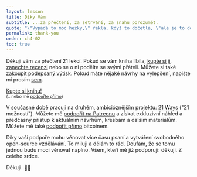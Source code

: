 ```yaml
---
layout: lesson
title: Díky Vám
subtitle: ...za přečtení, za setrvání, za snahu porozumět.
quote: "\"Vypadá to moc hezky,\" řekla, když to dočetla, \"ale je to dost těžké na pochopení!\""
permalink: thank-you
order: ch4-02
toc: true
---
```


Děkuji vám za přečtení 21 lekcí. Pokud se vám kniha líbila, [kupte si ji][amazon], 
[zanechte recenzi][amazon] nebo se o ni podělte se svými přáteli. Můžete si také 
[zakoupit podepsaný výtisk][signed]. Pokud máte nějaké návrhy na vylepšení, 
napište mi prosím [sem][contact].

<div class="action-buttons">
  <div class="button"><a href="https://amzn.to/2Wa4qJo">Kupte si knihu!</a></div>
  <small>(...nebo mě <a href="https://dergigi.com/support/">podpořte přímo</a>)</small>
</div>

V současné době pracuji na druhém, ambicióznějším projektu: [21 Ways][21ways] 
("21 možností"). Můžete mě [podpořit na Patreonu][patreon] a získat exkluzivní 
náhled a předčasný přístup k aktuálním návrhům, kresbám a dalším materiálům. 
Můžete mě také [podpořit přímo][support] bitcoinem.

Díky vaší podpoře mohu věnovat více času psaní a vytváření svobodného open-source 
vzdělávání. To miluji a dělám to rád. Doufám, že se tomu jednou budu moci věnovat 
naplno. Všem, kteří mě již podporují: děkuji. Z celého srdce.

Děkuji. 🙏🧡

[amazon]: https://amzn.to/2VXmQgp
[goodreads]: https://www.goodreads.com/book/show/50376693-21-lessons
[patreon]: https://www.patreon.com/dergigi
[21ways]: http://21waysbook.com
[support]: https://dergigi.com/support/
[contact]: https://dergigi.com/contact/
[signed]: https://dergigi.shop
